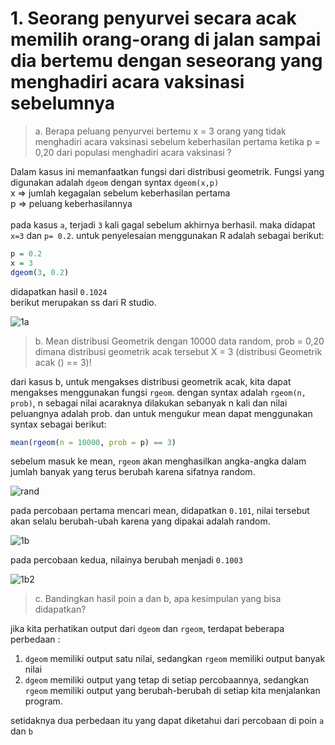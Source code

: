 # 1. Seorang penyurvei secara acak memilih orang-orang di jalan sampai dia bertemu dengan seseorang yang menghadiri acara vaksinasi sebelumnya

> a. Berapa peluang penyurvei bertemu x = 3 orang yang tidak menghadiri acara vaksinasi sebelum keberhasilan pertama ketika p = 0,20 dari populasi menghadiri acara vaksinasi ?

Dalam kasus ini memanfaatkan fungsi dari distribusi geometrik. Fungsi yang digunakan adalah `dgeom` dengan syntax `dgeom(x,p)`\
x => jumlah kegagalan sebelum keberhasilan pertama\
p => peluang keberhasilannya\
\
pada kasus `a`, terjadi `3` kali gagal sebelum akhirnya berhasil. maka didapat `x=3` dan `p= 0.2`. untuk penyelesaian menggunakan R adalah sebagai berikut: 

```R
p = 0.2
x = 3
dgeom(3, 0.2)
```
didapatkan hasil `0.1024`\
berikut merupakan ss dari R studio.

![1a](https://user-images.githubusercontent.com/115441787/195157051-7a400541-f180-4878-b71f-76daee2805af.png)

> b. Mean distribusi Geometrik dengan 10000 data random, prob = 0,20 dimana distribusi geometrik acak tersebut X = 3 (distribusi Geometrik acak () == 3)!

dari kasus b, untuk mengakses distribusi geometrik acak, kita dapat mengakses menggunakan fungsi `rgeom`. dengan syntax adalah `rgeom(n, prob)`, n sebagai nilai acaraknya dilakukan sebanyak n kali dan nilai peluangnya adalah prob. dan untuk mengukur mean dapat menggunakan syntax sebagai berikut:

```R
mean(rgeom(n = 10000, prob = p) == 3)
```

sebelum masuk ke mean, `rgeom` akan menghasilkan angka-angka dalam jumlah banyak yang terus berubah karena sifatnya random.

![rand](https://user-images.githubusercontent.com/115441787/195214813-8c96ed8a-5640-40c0-8569-f7e85451cf2e.png)

pada percobaan pertama mencari mean, didapatkan `0.101`, nilai tersebut akan selalu berubah-ubah karena yang dipakai adalah random.

![1b](https://user-images.githubusercontent.com/115441787/195160430-e1090b9d-bdf4-46dd-aa79-77c4dd3346b2.png)

pada percobaan kedua, nilainya berubah menjadi `0.1003`

![1b2](https://user-images.githubusercontent.com/115441787/195214129-fd860bdf-8a5e-4fca-8e80-b56454c132e5.png)


>c. Bandingkan hasil poin a dan b, apa kesimpulan yang bisa didapatkan?

jika kita perhatikan output dari `dgeom` dan `rgeom`, terdapat beberapa perbedaan :

1. `dgeom` memiliki output satu nilai, sedangkan `rgeom` memiliki output banyak nilai
2. `dgeom` memiliki output yang tetap di setiap percobaannya, sedangkan `rgeom` memiliki output yang berubah-berubah di setiap kita menjalankan program.

setidaknya dua perbedaan itu yang dapat diketahui dari percobaan di poin `a` dan `b`


